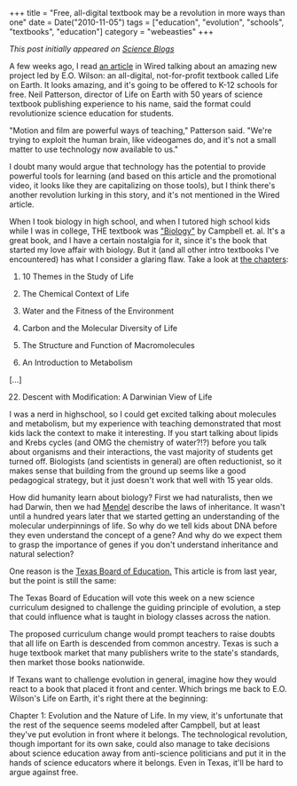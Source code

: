 +++
title = "Free, all-digital textbook may be a revolution in more ways than one"
date = Date("2010-11-05")
tags = ["education", "evolution", "schools", "textbooks", "education"]
category = "webeasties"
+++

_This post initially appeared on [Science Blogs](http://scienceblogs.com/webeasties)_

A few weeks ago, I read [an article](http://www.wired.com/wiredscience/2010/10/wilson-free-biology-textbook/) in Wired talking about an amazing new project led by E.O. Wilson: an all-digital, not-for-profit textbook called Life on Earth. It looks amazing, and it's going to be offered to K-12 schools for free. 
Neil Patterson, director of Life on Earth with 50 years of science textbook publishing experience to his name, said the format could revolutionize science education for students.

"Motion and film are powerful ways of teaching," Patterson said. "We're trying to exploit the human brain, like videogames do, and it's not a small matter to use technology now available to us."

I doubt many would argue that technology has the potential to provide powerful tools for learning (and based on this article and the promotional video, it looks like they are capitalizing on those tools), but I think there's another revolution lurking in this story, and it's not mentioned in the Wired article.

When I took biology in high school, and when I tutored high school kids while I was in college, THE textbook was ["Biology"](http://www.campbellbiology.com/) by Campbell et. al. It's a great book, and I have a certain nostalgia for it, since it's the book that started my love affair with biology. But it (and all other intro textbooks I've encountered) has what I consider a glaring flaw. Take a look at [the chapters](http://www.biologyjunction.com/ap_biology_chapter_objectives%20&%20outlines.htm):

1) 10 Themes in the Study of Life

2) The Chemical Context of Life

3) Water and the Fitness of the Environment

4) Carbon and the Molecular Diversity of Life

5) The Structure and Function of Macromolecules

6) An Introduction to Metabolism

[...]

22) Descent with Modification: A Darwinian View of Life

I was a nerd in highschool, so I could get excited talking about molecules and metabolism, but my experience with teaching demonstrated that most kids lack the context to make it interesting. If you start talking about lipids and Krebs cycles (and OMG the chemistry of water?!?) before you talk about organisms and their interactions, the vast majority of students get turned off. Biologists (and scientists in general) are often reductionist, so it makes sense that building from the ground up seems like a good pedagogical strategy, but it just doesn't work that well with 15 year olds.

How did humanity learn about biology? First we had naturalists, then we had Darwin, then we had [Mendel](http://en.wikipedia.org/wiki/Gregor_Mendel) describe the laws of inheritance. It wasn't until a hundred years later that we started getting an understanding of the molecular underpinnings of life. So why do we tell kids about DNA before they even understand the concept of a gene? And why do we expect them to grasp the importance of genes if you don't understand inheritance and natural selection?

One reason is the [Texas Board of Education.](http://online.wsj.com/article/SB123777413372910705.html) This article is from last year, but the point is still the same:

The Texas Board of Education will vote this week on a new science curriculum designed to challenge the guiding principle of evolution, a step that could influence what is taught in biology classes across the nation.

The proposed curriculum change would prompt teachers to raise doubts that all life on Earth is descended from common ancestry. Texas is such a huge textbook market that many publishers write to the state's standards, then market those books nationwide.

If Texans want to challenge evolution in general, imagine how they would react to a book that placed it front and center. Which brings me back to E.O. Wilson's Life on Earth, it's right there at the beginning:

Chapter 1: Evolution and the Nature of Life. In my view, it's unfortunate that the rest of the sequence seems modeled after Campbell, but at least they've put evolution in front where it belongs. The technological revolution, though important for its own sake, could also manage to take decisions about science education away from anti-science politicians and put it in the hands of science educators where it belongs. Even in Texas, it'll be hard to argue against free. 

      
  
